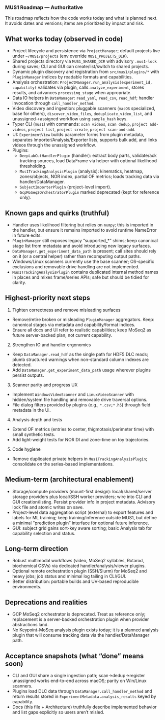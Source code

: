 ### MUS1 Roadmap — Authoritative

This roadmap reflects how the code works today and what is planned next. It avoids dates and versions; items are prioritized by impact and risk.

## What works today (observed in code)
- Project lifecycle and persistence via `ProjectManager`; default projects live under `~/MUS1/projects` (env override `MUS1_PROJECTS_DIR`).
- Shared projects directory via `MUS1_SHARED_DIR` with advisory `.mus1-lock` during saves; CLI and GUI can create/list/switch to shared projects.
- Dynamic plugin discovery and registration from `src/mus1/plugins/*` with `PluginManager` indices by readable formats and capabilities.
- Analysis orchestration: `ProjectManager.run_analysis(experiment_id, capability)` validates via plugin, calls `analyze_experiment`, stores results, and advances `processing_stage` when appropriate.
- Data IO helpers in `DataManager`: `read_yaml`, `read_csv`, `read_hdf`; handler invocation through `call_handler_method`.
- Video discovery and ingestion: pluggable scanners (`macOS` specialized, base for others), `discover_video_files`, `deduplicate_video_list`, and unassigned→assigned workflow using `sample_hash` keys.
- Typer CLI (`mus1`) with commands: `scan videos`, `scan dedup`, `project add-videos`, `project list`, `project create`, `project scan-and-add`.
- UI: `ExperimentView` builds parameter forms from plugin metadata, separates Importer/Analysis/Exporter lists, supports bulk add, and links videos through the unassigned workflow.
- Plugins:
  - `DeepLabCutHandlerPlugin` (handler): extract body parts, validate/ack tracking sources, load DataFrame via helper with optional likelihood thresholding.
  - `Mus1TrackingAnalysisPlugin` (analysis): kinematics, heatmap, zones/objects, NOR index, partial OF metrics; loads tracking data via handler/DataManager.
  - `SubjectImporterPlugin` (project-level import).
  - `GcpMoSeq2OrchestratorPlugin` marked deprecated (kept for reference only).

## Known gaps and quirks (truthful)
- Handler uses likelihood filtering but relies on `numpy`; this is imported in the handler, but ensure it remains imported to avoid runtime NameError in future edits.
- `PluginManager` still exposes legacy “supported_*” shims; keep canonical stage list from metadata and avoid introducing new legacy surfaces.
- `DataManager.get_experiment_data_path` is present; call sites should rely on it (or a central helper) rather than recomputing output paths.
- Windows/Linux scanners currently use the base scanner; OS-specific exclusions and removable drive handling are not implemented.
- `Mus1TrackingAnalysisPlugin` contains duplicated internal method names in places and mixes frame/series APIs; safe but should be tidied for clarity.

## Highest-priority next steps
1) Tighten correctness and remove misleading surfaces
- Remove/retire broken or misleading `PluginManager` aggregators. Keep: canonical stages via metadata and capability/format indices.
- Ensure all docs and UI refer to realistic capabilities; keep MoSeq2 as future server-backed plan, not current capability.

2) Strengthen IO and handler ergonomics
- Keep `DataManager.read_hdf` as the single path for HDF5 DLC reads; plumb structured warnings when non-standard column indexes are detected.
- Add `DataManager.get_experiment_data_path` usage wherever plugins persist outputs.

3) Scanner parity and progress UX
- Implement `WindowsVideoScanner` and `LinuxVideoScanner` with hidden/system file handling and removable drive traversal options.
- File dialog filters provided by plugins (e.g., `*.csv;*.h5`) through field metadata in the UI.

4) Analysis depth and tests
- Extend OF metrics (entries to center, thigmotaxis/perimeter time) with small synthetic tests.
- Add light-weight tests for NOR DI and zone-time on toy trajectories.

5) Code hygiene
- Remove duplicated private helpers in `Mus1TrackingAnalysisPlugin`; consolidate on the series-based implementations.

## Medium-term (architectural enablement)
- Storage/compute providers (mount-first design): local/shared/server storage providers plus local/SSH worker providers; wire into CLI and GUI creation/listing. Persist provider info in project metadata. Advisory lock file and atomic writes on save.
- Project-level data aggregation script (external) to export features and labels for ML training; keep training/inference outside MUS1, but define a minimal “prediction plugin” interface for optional future inference.
- GUI: subject grid gains sort-key aware sorting; basic Analysis tab for capability selection and status.

## Long-term direction
- Robust multimodal workflows (video, MoSeq2 syllables, Rotarod, biochemical CSVs) via dedicated handler/analysis/viewer plugins.
- Optional remote orchestration plugin (SSH/Slurm) for MoSeq2 and heavy jobs; job status and minimal log tailing in CLI/GUI.
- Better distribution: portable builds and UV-based reproducible environments.

## Deprecations and realities
- GCP MoSeq2 orchestrator is deprecated. Treat as reference only; replacement is a server-backed orchestration plugin when provider abstractions land.
- No Keypoint-MoSeq analysis plugin exists today; it is a planned analysis plugin that will consume tracking data via the handler/DataManager path.

## Acceptance snapshots (what “done” means soon)
- CLI and GUI share a single ingestion path; scan→dedup→register unassigned works end-to-end across macOS; parity on Win/Linux scanners.
- Plugins load DLC data through `DataManager.call_handler_method` and return results stored in `ExperimentMetadata.analysis_results` keyed by capability.
- Docs (this file + Architecture) truthfully describe implemented behavior and list gaps explicitly so users aren’t misled.


